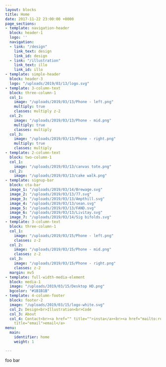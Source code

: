 ```yaml
---
layout: blocks
title: Home
date: 2017-11-22 23:00:00 +0000
page_sections:
- template: navigation-header
  block: header-1
  logo: ''
  navigation:
  - link: "/design"
    link_text: design
    link_id: design
  - link: "/illustration"
    link_text: illo
    link_id: illo
- template: simple-header
  block: header-3
  logo: "/uploads/2019/03/13/logo.svg"
- template: 3-column-text
  block: three-column-1
  col_1:
    image: "/uploads/2019/03/13/Phone - left.png"
    multiply: true
    classes: multiply z-2
  col_2:
    image: "/uploads/2019/03/13/Phone - mid.png"
    multiply: true
    classes: multiply
  col_3:
    image: "/uploads/2019/03/13/Phone - right.png"
    multiply: true
    classes: multiply
- template: 2-column-text
  block: two-column-1
  col_1:
    image: "/uploads/2019/03/13/canvas tote.png"
  col_2:
    image: "/uploads/2019/03/13/cake walk.png"
- template: signup-bar
  block: cta-bar
  image_1: "/uploads/2019/03/14/Brewage.svg"
  image_2: "/uploads/2019/03/13/77.svg"
  image_3: "/uploads/2019/03/13/Ampthill.svg"
  image_4: "/uploads/2019/03/13/sean.svg"
  image_5: "/uploads/2019/03/13/FAND.svg"
  image_6: "/uploads/2019/03/13/Livitay.svg"
  image_7: "/uploads/2019/03/14/Sig bifolds.svg"
- template: 3-column-text
  block: three-column-1
  col_1:
    image: "/uploads/2019/03/15/Phone - left.png"
    classes: z-2
  col_2:
    image: "/uploads/2019/03/15/Phone - mid.png"
    classes: z-2
  col_3:
    image: "/uploads/2019/03/15/Phone - right.png"
    classes: z-2
  margin: mv5
- template: full-width-media-element
  block: media-1
  image: "/uploads/2019/03/15/Desktop HD.png"
  bgcolor: "#1B1B1B"
- template: 4-column-footer
  block: footer-2
  image: "/uploads/2019/03/15/logo-white.svg"
  col_2: Design<br>Illustration<br>Code
  col_3: About
  col_4: Contact<br><a href="" title="">insta</a><br><a href="mailto:rob.day@live.com"
    title="email">email</a>
menu:
  main:
    identifier: home
    weight: 1

---
```

foo bar